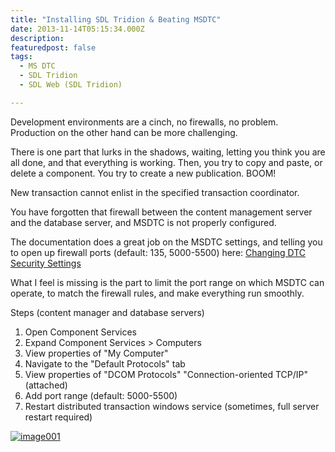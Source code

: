 ```yaml
---
title: "Installing SDL Tridion & Beating MSDTC"
date: 2013-11-14T05:15:34.000Z
description: 
featuredpost: false
tags: 
  - MS DTC
  - SDL Tridion
  - SDL Web (SDL Tridion)

---
```


Development environments are a cinch, no firewalls, no problem. Production on the other hand can be more challenging.

There is one part that lurks in the shadows, waiting, letting you think you are all done, and that everything is working. Then, you try to copy and paste, or delete a component. You try to create a new publication. BOOM!

New transaction cannot enlist in the specified transaction coordinator.

You have forgotten that firewall between the content management server and the database server, and MSDTC is not properly configured.

The documentation does a great job on the MSDTC settings, and telling you to open up firewall ports (default: 135, 5000-5500) here: [Changing DTC Security Settings](http://sdllivecontent.sdl.com/LiveContent/web/pub.xql?action=home&pub=SDL_Tridion_2011_SPONE&lang=en-US#addHistory=true&resource=&filename=Changing_DTC_security_settings.xml&docid=task_56E3D4B806E24984BAE1CEC212653143&inner_id=&tid=0566c768-5d77-4e1d-868d-135ac3118a4b&query=msdtc&scope=&eventType=lcContent.loadDoctask_56E3D4B806E24984BAE1CEC212653143&url=/LiveContent/web/search.xql%3Fc%3Dt%26pub%3DSDL_Tridion_2011_SPONE%26lang%3Den-US%26action%3Dsearch%26query%3Dmsdtc&sid=lcSearch.runSearch1384405285634&currentQuery=msdtc&currentScope=)

What I feel is missing is the part to limit the port range on which MSDTC can operate, to match the firewall rules, and make everything run smoothly.

Steps (content manager and database servers)

1. Open Component Services
2. Expand Component Services > Computers
3. View properties of "My Computer"
4. Navigate to the "Default Protocols" tab
5. View properties of "DCOM Protocols" "Connection-oriented TCP/IP" (attached)
6. Add port range (default: 5000-5500)
7. Restart distributed transaction windows service (sometimes, full server restart required)

[![image001](http://67.205.159.130/wp-content/uploads/2013/11/image001.png)](http://www.mrgn.co/2013/11/installing-sdl-tridion-beating-msdtc/image001/)
